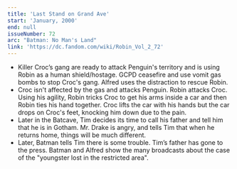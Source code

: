 ```yaml
---
title: 'Last Stand on Grand Ave'
start: 'January, 2000'
end: null
issueNumber: 72
arc: "Batman: No Man's Land"
link: 'https://dc.fandom.com/wiki/Robin_Vol_2_72'
---
```


- Killer Croc’s gang are ready to attack Penguin's territory and is using Robin as a human shield/hostage.
  GCPD ceasefire and use vomit gas bombs to stop Croc's gang. Alfred uses the distraction to rescue Robin.
- Croc isn't affected by the gas and attacks Penguin. Robin attacks Croc. Using his agility, Robin tricks Croc to get his arms inside a car and then Robin ties his hand together. Croc lifts the car with his hands but the car drops on Croc's feet, knocking him down due to the pain.
- Later in the Batcave, Tim decides its time to call his father and tell him that he is in Gotham. Mr. Drake is angry, and tells Tim that when he returns home, things will be much different.
- Later, Batman tells Tim there is some trouble. Tim’s father has gone to the press. Batman and Alfred show the many broadcasts about the case of the "youngster lost in the restricted area".
